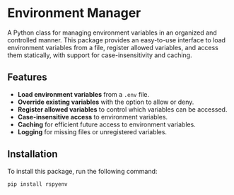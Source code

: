 # Environment Manager

A Python class for managing environment variables in an organized and controlled manner. This package provides an easy-to-use interface to load environment variables from a file, register allowed variables, and access them statically, with support for case-insensitivity and caching.

## Features

- **Load environment variables** from a `.env` file.
- **Override existing variables** with the option to allow or deny.
- **Register allowed variables** to control which variables can be accessed.
- **Case-insensitive access** to environment variables.
- **Caching** for efficient future access to environment variables.
- **Logging** for missing files or unregistered variables.

## Installation

To install this package, run the following command:

```bash
pip install rspyenv
```

